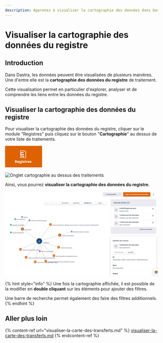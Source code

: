 ```yaml
---
description: Apprenez à visualiser la cartographie des données dans Dastra.
---
```


# Visualiser la cartographie des données du registre

## Introduction

Dans Dastra, les données peuvent être visualisées de plusieurs manières. Une d'entre elle est la **cartographie des données du registre** de traitement.

Cette visualisation permet en particulier d'explorer, analyser et de comprendre les liens entre les données du registre.

## Visualiser la cartographie des données du registre

Pour visualiser la cartographie des données du registre, cliquer sur le module "Registres" puis  cliquez sur le bouton "**Cartographie**" au dessus de votre liste de traitements.&#x20;



![Module "Registres"](<../../../.gitbook/assets/image (252).png>)

![Onglet cartographie au dessus des traitements](<../../../.gitbook/assets/Capture web\_4-5-2022\_101143\_app.dastra.eu.jpeg>)

Ainsi, vous pourrez **visualiser la cartographie des données du registre**.

![Exemple de cartographie](<../../../.gitbook/assets/image (58).png>)

{% hint style="info" %}
Une fois la cartographie affichée, il est possible de la modifier en **double cliquant** sur les éléments pour ajouter des filtres.

Une barre de recherche permet également des faire des filtres additionnels.
{% endhint %}

## Aller plus loin

{% content-ref url="visualiser-la-carte-des-transferts.md" %}
[visualiser-la-carte-des-transferts.md](visualiser-la-carte-des-transferts.md)
{% endcontent-ref %}
